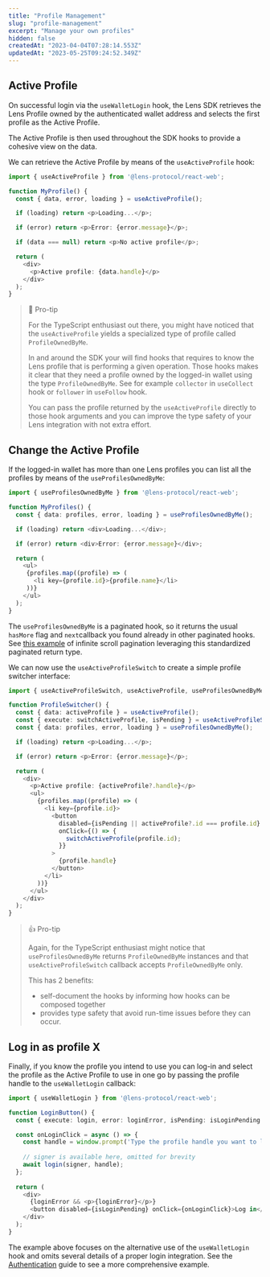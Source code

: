 ```yaml
---
title: "Profile Management"
slug: "profile-management"
excerpt: "Manage your own profiles"
hidden: false
createdAt: "2023-04-04T07:28:14.553Z"
updatedAt: "2023-05-25T09:24:52.349Z"
---
```

## Active Profile

On successful login via the `useWalletLogin` hook, the Lens SDK retrieves the Lens Profile owned by the authenticated wallet address and selects the first profile as the Active Profile.

The Active Profile is then used throughout the SDK hooks to provide a cohesive view on the data.

We can retrieve the Active Profile by means of the `useActiveProfile` hook:

```typescript
import { useActiveProfile } from '@lens-protocol/react-web';

function MyProfile() {
  const { data, error, loading } = useActiveProfile();

  if (loading) return <p>Loading...</p>;

  if (error) return <p>Error: {error.message}</p>;

  if (data === null) return <p>No active profile</p>;

  return (
    <div>
      <p>Active profile: {data.handle}</p>
    </div>
  );
}
```

> 📘 Pro-tip
> 
> For the TypeScript enthusiast out there, you might have noticed that the  `useActiveProfile` yields a specialized type of profile called `ProfileOwnedByMe`.
> 
> In and around the SDK your will find hooks that requires to know the Lens profile that is performing a given operation. Those hooks makes it clear that they need a profile owned by the logged-in wallet using the type `ProfileOwnedByMe`. See for example `collector` in `useCollect` hook or `follower` in `useFollow` hook.
> 
> You can pass the profile returned by the `useActiveProfile` directly to those hook arguments and you can improve the type safety of your Lens integration with not extra effort.

## Change the Active Profile

If the logged-in wallet has more than one Lens profiles you can list all the profiles by means of the `useProfilesOwnedByMe`:

```typescript
import { useProfilesOwnedByMe } from '@lens-protocol/react-web';

function MyProfiles() {
  const { data: profiles, error, loading } = useProfilesOwnedByMe();

  if (loading) return <div>Loading...</div>;

  if (error) return <div>Error: {error.message}</div>;

  return (
    <ul>
     {profiles.map((profile) => (
       <li key={profile.id}>{profile.name}</li>
     ))}
    </ul>
  );
}
```

The `useProfilesOwnedByMe` is a paginated hook, so it returns the usual `hasMore` flag and `next`callback you found already in other paginated hooks. See [this example](https://github.com/lens-protocol/lens-sdk/blob/main/examples/web-wagmi/src/hooks/useInfiniteScroll.ts) of infinite scroll pagination leveraging this standardized paginated return type.

We can now use the `useActiveProfileSwitch` to create a simple profile switcher interface:

```typescript
import { useActiveProfileSwitch, useActiveProfile, useProfilesOwnedByMe } from '@lens-protocol/react-web';

function ProfileSwitcher() {
  const { data: activeProfile } = useActiveProfile();
  const { execute: switchActiveProfile, isPending } = useActiveProfileSwitch();
  const { data: profiles, error, loading } = useProfilesOwnedByMe();

  if (loading) return <p>Loading...</p>;

  if (error) return <p>Error: {error.message}</p>;

  return (
    <div>
      <p>Active profile: {activeProfile?.handle}</p>
      <ul>
        {profiles.map((profile) => (
          <li key={profile.id}>
            <button
              disabled={isPending || activeProfile?.id === profile.id}
              onClick={() => {
                switchActiveProfile(profile.id);
              }}
            >
              {profile.handle}
            </button>
          </li>
        ))}
      </ul>
    </div>
  );
}
```

> 👍 Pro-tip
> 
> Again, for the TypeScript enthusiast might notice that `useProfilesOwnedByMe` returns `ProfileOwnedByMe` instances and that `useActiveProfileSwitch` callback accepts `ProfileOwnedByMe` only.
> 
> This has 2 benefits:
> 
> - self-document the hooks by informing how hooks can be composed together
> - provides type safety that avoid run-time issues before they can occur.

## Log in as profile X

Finally, if you know the profile you intend to use you can log-in and select the profile as the Active Profile to use in one go by passing the profile handle to the `useWalletLogin` callback:

```typescript
import { useWalletLogin } from '@lens-protocol/react-web';

function LoginButton() {
  const { execute: login, error: loginError, isPending: isLoginPending } = useWalletLogin();

  const onLoginClick = async () => {    
    const handle = window.prompt('Type the profile handle you want to login with')
    
    // signer is available here, omitted for brevity
    await login(signer, handle);
  };
 
  return (
    <div>
      {loginError && <p>{loginError}</p>}
      <button disabled={isLoginPending} onClick={onLoginClick}>Log in</button>
    </div>
  );
}
```

The example above focuses on the alternative use of the `useWalletLogin` hook and omits several details of a proper login integration. See the [Authentication](doc:hooks-authentication) guide to see a more comprehensive example.
